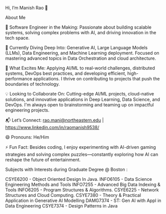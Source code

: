 Hi, I’m Manish Rao 👋

About Me

🚀 Software Engineer in the Making: Passionate about building scalable systems, solving complex problems with AI, and driving innovation in the tech space.

🌱 Currently Diving Deep Into: Generative AI, Large Language Models (LLMs), Data Engineering, and Machine Learning deployment. Focused on mastering advanced topics in Data Orchestration and cloud architecture.

👀 What Excites Me: Applying AI/ML to real-world challenges, distributed systems, DevOps best practices, and developing efficient, high-performance applications. I thrive on contributing to projects that push the boundaries of technology.

💡 Looking to Collaborate On: Cutting-edge AI/ML projects, cloud-native solutions, and innovative applications in Deep Learning, Data Science, and DevOps. I'm always open to brainstorming and teaming up on impactful engineering projects.

📬 Let’s Connect: rao.mani@northeastern.edu | https://www.linkedin.com/in/raomanish9538/ 

😄 Pronouns: He/Him

⚡ Fun Fact: Besides coding, I enjoy experimenting with AI-driven gaming strategies and solving complex puzzles—constantly exploring how AI can reshape the future of entertainment.

Subjects with Interests during Graduate Degree @ Boston :

CSYE6200 - Object Oriented Design In Java. 
INFO6105 - Data Science Engineering Methods and Tools 
INFO7255 - Advanced Big Data Indexing & Tools 
INFO6205 - Program Structures & Algorithms.
CSYE6225 - Network Structures and Cloud Computing.
CSYE7380 - Theory & Practical Application in Generative AI Modelling
DAMG7374 - ST: Gen AI with Appl in Data Engineering 
CSYE7374 - Design Patterns in Java
<!---
rao-manish-24/rao-manish-24 is a ✨ special ✨ repository because its `README.md` (this file) appears on your GitHub profile.
You can click the Preview link to take a look at your changes.
--->
